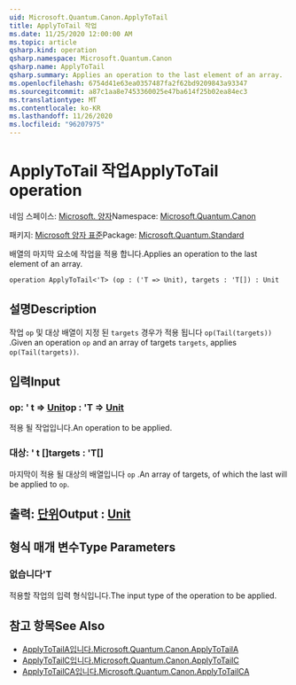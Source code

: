 ```yaml
---
uid: Microsoft.Quantum.Canon.ApplyToTail
title: ApplyToTail 작업
ms.date: 11/25/2020 12:00:00 AM
ms.topic: article
qsharp.kind: operation
qsharp.namespace: Microsoft.Quantum.Canon
qsharp.name: ApplyToTail
qsharp.summary: Applies an operation to the last element of an array.
ms.openlocfilehash: 6754d41e63ea0357487fa2f62bd9209843a93347
ms.sourcegitcommit: a87c1aa8e7453360025e47ba614f25b02ea84ec3
ms.translationtype: MT
ms.contentlocale: ko-KR
ms.lasthandoff: 11/26/2020
ms.locfileid: "96207975"
---
```

# <a name="applytotail-operation"></a><span data-ttu-id="060dc-102">ApplyToTail 작업</span><span class="sxs-lookup"><span data-stu-id="060dc-102">ApplyToTail operation</span></span>

<span data-ttu-id="060dc-103">네임 스페이스: [Microsoft. 양자](xref:Microsoft.Quantum.Canon)</span><span class="sxs-lookup"><span data-stu-id="060dc-103">Namespace: [Microsoft.Quantum.Canon](xref:Microsoft.Quantum.Canon)</span></span>

<span data-ttu-id="060dc-104">패키지: [Microsoft 양자 표준](https://nuget.org/packages/Microsoft.Quantum.Standard)</span><span class="sxs-lookup"><span data-stu-id="060dc-104">Package: [Microsoft.Quantum.Standard](https://nuget.org/packages/Microsoft.Quantum.Standard)</span></span>


<span data-ttu-id="060dc-105">배열의 마지막 요소에 작업을 적용 합니다.</span><span class="sxs-lookup"><span data-stu-id="060dc-105">Applies an operation to the last element of an array.</span></span>

```qsharp
operation ApplyToTail<'T> (op : ('T => Unit), targets : 'T[]) : Unit
```


## <a name="description"></a><span data-ttu-id="060dc-106">설명</span><span class="sxs-lookup"><span data-stu-id="060dc-106">Description</span></span>

<span data-ttu-id="060dc-107">작업 `op` 및 대상 배열이 지정 된 `targets` 경우가 적용 됩니다 `op(Tail(targets))` .</span><span class="sxs-lookup"><span data-stu-id="060dc-107">Given an operation `op` and an array of targets `targets`, applies `op(Tail(targets))`.</span></span>

## <a name="input"></a><span data-ttu-id="060dc-108">입력</span><span class="sxs-lookup"><span data-stu-id="060dc-108">Input</span></span>

### <a name="op--t--unit"></a><span data-ttu-id="060dc-109">op: ' t => [Unit](xref:microsoft.quantum.lang-ref.unit)</span><span class="sxs-lookup"><span data-stu-id="060dc-109">op : 'T => [Unit](xref:microsoft.quantum.lang-ref.unit)</span></span> 

<span data-ttu-id="060dc-110">적용 될 작업입니다.</span><span class="sxs-lookup"><span data-stu-id="060dc-110">An operation to be applied.</span></span>


### <a name="targets--t"></a><span data-ttu-id="060dc-111">대상: ' t []</span><span class="sxs-lookup"><span data-stu-id="060dc-111">targets : 'T[]</span></span>

<span data-ttu-id="060dc-112">마지막이 적용 될 대상의 배열입니다 `op` .</span><span class="sxs-lookup"><span data-stu-id="060dc-112">An array of targets, of which the last will be applied to `op`.</span></span>



## <a name="output--unit"></a><span data-ttu-id="060dc-113">출력: [단위](xref:microsoft.quantum.lang-ref.unit)</span><span class="sxs-lookup"><span data-stu-id="060dc-113">Output : [Unit](xref:microsoft.quantum.lang-ref.unit)</span></span>



## <a name="type-parameters"></a><span data-ttu-id="060dc-114">형식 매개 변수</span><span class="sxs-lookup"><span data-stu-id="060dc-114">Type Parameters</span></span>

### <a name="t"></a><span data-ttu-id="060dc-115">없습니다</span><span class="sxs-lookup"><span data-stu-id="060dc-115">'T</span></span>

<span data-ttu-id="060dc-116">적용할 작업의 입력 형식입니다.</span><span class="sxs-lookup"><span data-stu-id="060dc-116">The input type of the operation to be applied.</span></span>

## <a name="see-also"></a><span data-ttu-id="060dc-117">참고 항목</span><span class="sxs-lookup"><span data-stu-id="060dc-117">See Also</span></span>

- [<span data-ttu-id="060dc-118">ApplyToTailA입니다.</span><span class="sxs-lookup"><span data-stu-id="060dc-118">Microsoft.Quantum.Canon.ApplyToTailA</span></span>](xref:Microsoft.Quantum.Canon.ApplyToTailA)
- [<span data-ttu-id="060dc-119">ApplyToTailC입니다.</span><span class="sxs-lookup"><span data-stu-id="060dc-119">Microsoft.Quantum.Canon.ApplyToTailC</span></span>](xref:Microsoft.Quantum.Canon.ApplyToTailC)
- [<span data-ttu-id="060dc-120">ApplyToTailCA입니다.</span><span class="sxs-lookup"><span data-stu-id="060dc-120">Microsoft.Quantum.Canon.ApplyToTailCA</span></span>](xref:Microsoft.Quantum.Canon.ApplyToTailCA)